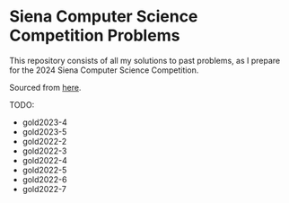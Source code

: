 # Siena Computer Science Competition Problems

This repository consists of all my solutions to past problems, as I prepare for the 2024 Siena Computer Science Competition.

Sourced from [here](https://contest.sienacs.com/#problems).

TODO:
- gold2023-4
- gold2023-5
- gold2022-2
- gold2022-3
- gold2022-4
- gold2022-5
- gold2022-6
- gold2022-7